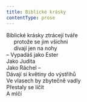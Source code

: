 ```yaml
---
title: Biblické krásky
contentType: prose
---
```


<section>

Biblické krásky ztrácejí tváře  
     protože se jim všichni  
     dívají jen na nohy  
– Vypadáš jako Ester  
Jako Judita  
Jako Ráchel –  
Dávají si květiny do výstřihů  
Ve vlasech by zbytečně vadly  
Přestaly se líčit  
A mlčí

</section>
